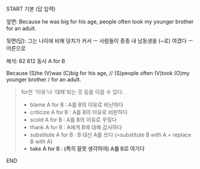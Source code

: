START
기본 (답 입력)

앞면:
Because he was big for his age, people often took my younger brother for an adult.


뒷면(답):
그는 나이에 비해 덩치가 커서 ㅡ 사람들이 종종 내 남동생을 (~로) 여겼다 ㅡ 어른으로


해석:
82 812 동사 A for B

Because (S)he (V)was (C)big for his age, // (S)people often (V)took (O)my younger brother / for an adult.

> for은 '이유'나 '대체'되는 것 등을 이끌 수 있다.
> - blame A for B : A를 B의 이유로 비난하다
> - criticize A for B : A를 B의 이유로 비판하다
> - scold A for B : A를 B의 이유로 꾸짖다
> - thank A for B : A에게 B에 대해 감사하다
> - substitute A for B : B 대신 A를 쓰다 (=substitute B with A = replace B with A)
> - **take A for B : (특히 잘못 생각하여) A를 B로 여기다** 
<!--ID: 1696649412716-->
END